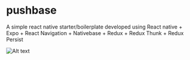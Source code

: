 # pushbase
A simple react native starter/boilerplate developed using React native + Expo + React Navigation + Nativebase + Redux + Redux Thunk + Redux Persist 

![Alt text](https://github.com/pushpanathank/PushBase/blob/master/app/assets/screenshot/login.PNG?raw=true "Login")
